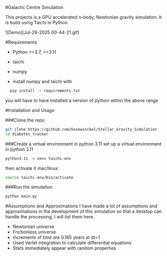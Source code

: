 #Galactic Centre Simulation

This projects is a GPU accelerated n-body, Newtonian gravity simulation. It is build using Taichi in Python.

![Demo](Jul-29-2025 00-44-21.gif)

#Requirements

 - Python >=3.7, <=3.11 
 - taichi
 - numpy

 - install numpy and taichi with
```sh
  pip install -r requirements.txt
  ```
  you will have to have installed a version of python within the above range

#Installation and Usage

###Clone the repo
```sh
git clone https://github.com/Gosewinckel/Stellar_Gravity_Simulation
cd diabetes_tracker
```

###Create a virtual environment in python 3.11
set up a virtual environment in python 3.11
```sh
python3.11 -m venv taichi-env
```
then activate it 
mac/linux:
```sh
source taichi-env/bin/activate
```

###Run the simulation
```sh
python main.py
```

#Assumptions and Approximations
I have made a lot of assumptions and approximations in the development of this simulation so that a desktop can handle the processing, I will list them here.
 - Newtonian universe
 - Frictionless universe
 - increments of time are 0.165 years at dt=1
 - Used Verlet integration to calculate differential equations
 - Stars immediately appear with random properties


